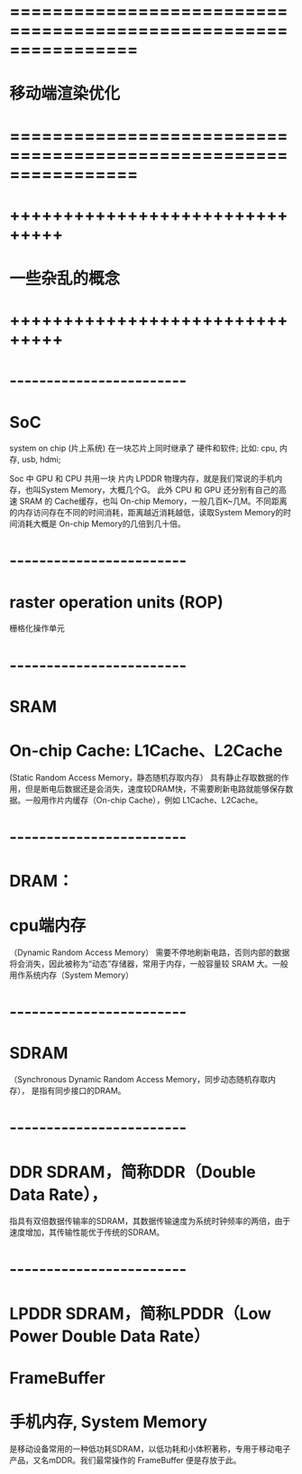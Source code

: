 # ================================================================ #
#                    移动端渲染优化
# ================================================================ #



# +++++++++++++++++++++++++++++++ #
#       一些杂乱的概念
# +++++++++++++++++++++++++++++++ #



# ------------------------ #
# SoC
system on chip (片上系统)
在一块芯片上同时继承了 硬件和软件;
比如: cpu, 内存, usb, hdmi;

Soc 中 GPU 和 CPU 共用一块 片内 LPDDR 物理内存，就是我们常说的手机内存，也叫System Memory，大概几个G。
此外 CPU 和 GPU 还分别有自己的高速 SRAM 的 Cache缓存，也叫 On-chip Memory，一般几百K~几M。不同距离的内存访问存在不同的时间消耗，距离越近消耗越低，读取System Memory的时间消耗大概是 On-chip Memory的几倍到几十倍。



# ------------------------ #
# raster operation units (ROP)
栅格化操作单元


# ------------------------ #
# SRAM
#       On-chip Cache: L1Cache、L2Cache
(Static Random Access Memory，静态随机存取内存）
具有静止存取数据的作用，但是断电后数据还是会消失，速度较DRAM快，不需要刷新电路就能够保存数据。一般用作片内缓存（On-chip Cache），例如 L1Cache、L2Cache。


# ------------------------ #
# DRAM：
#       cpu端内存
（Dynamic Random Access Memory）
需要不停地刷新电路，否则内部的数据将会消失，因此被称为“动态”存储器，常用于内存，一般容量较 SRAM 大。一般用作系统内存（System Memory）


# ------------------------ #
# SDRAM
（Synchronous Dynamic Random Access Memory，同步动态随机存取内存），
是指有同步接口的DRAM。


# ------------------------ #
# DDR SDRAM，简称DDR（Double Data Rate），
指具有双倍数据传输率的SDRAM，其数据传输速度为系统时钟频率的两倍，由于速度增加，其传输性能优于传统的SDRAM。


# ------------------------ #
# LPDDR SDRAM，简称LPDDR（Low Power Double Data Rate）
#           FrameBuffer
#           手机内存, System Memory
是移动设备常用的一种低功耗SDRAM，以低功耗和小体积著称，专用于移动电子产品，又名mDDR。我们最常操作的 FrameBuffer 便是存放于此。



















